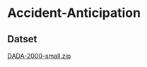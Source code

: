 # Accident-Anticipation

## Datset
[DADA-2000-small.zip](https://drive.google.com/drive/folders/1F-ODuuIGBnuf33S1wO73G4wis06NE_tP?usp=sharing) 
